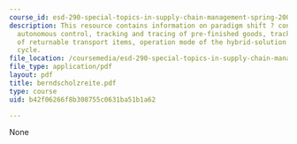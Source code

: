 ```yaml
---
course_id: esd-290-special-topics-in-supply-chain-management-spring-2005
description: This resource contains information on paradigm shift ? conventional vs.
  autonomous control, tracking and tracing of pre-finished goods, tracking and tracing
  of returnable transport items, operation mode of the hybrid-solution and seat supply
  cycle.
file_location: /coursemedia/esd-290-special-topics-in-supply-chain-management-spring-2005/b42f06266f8b308755c0631ba51b1a62_berndscholzreite.pdf
file_type: application/pdf
layout: pdf
title: berndscholzreite.pdf
type: course
uid: b42f06266f8b308755c0631ba51b1a62

---
```

None